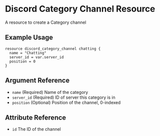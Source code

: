 # Discord Category Channel Resource

A resource to create a Category channel

## Example Usage

```hcl-terraform
resource discord_category_channel chatting {
  name = "Chatting"
  server_id = var.server_id
  position = 0
}
```

## Argument Reference

* `name` (Required) Name of the category
* `server_id` (Required) ID of server this category is in
* `position` (Optional) Position of the channel, 0-indexed

## Attribute Reference

* `id` The ID of the channel